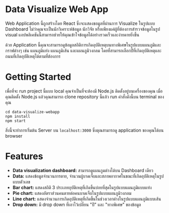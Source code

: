# Data Visualize Web App

Web Application นี้ถูกสร้างโดย React ซึ่งจะแสดงขอมูลที่ผ่านการ Visualize ในรูปแบบ Dashboard ไม่ว่าคุณจะเป็นนักวิเคราะห์ข้อมูล นักวิจัย หรือเพียงแค่ผู้ที่ต้องการสำรวจข้อมูลในรูป visual แอปพลิเคชันนี้สามารถช่วยให้คุณเข้าใจข้อมูลได้อย่างรวดเร็วและง่ายดายยิ่งขึ้น

ด้วย Application นี้คุณจะสามารถดูข้อมูลสถิติการเกิดอุบัติเหตุบนทางพิเศษในรูปแบบแผนภูมิและกราฟต่างๆ เช่น แผนภูมิแท่ง แผนภูมิเส้น และแผนภูมิวงกลม โดยที่สามารถเลือกปีที่เกิดอุบัติเหตุและถนนที่เกิดอุบัติเหตุได้ตามที่ต้องการ

# Getting Started

เพื่อที่จะ run project นี้แบบ local คุณจำเป็นที่จะต้องมี Node.js ติดตั้งอยู่บนเครื่องของคุณ เมื่อคุณติดตั้ง Node.js แล้วคุณสามารถ clone repository นี้แล้ว run คำสั่งดังนี้บน terminal ของคุณ

```
cd data-visualize-webapp
npm install
npm start
```

สิ่งนี้จะทำการเริ่มต้น Server บน `localhost:3000` ซึ่งตุณสามารถดู application ของคุณได้บน browser

# Features

- **Data visualization dashboard:** สามารถดูแผนภูมต่างได้บน Dashboard เดียว
- **Data:** แสดงข้อมูลจำนวนการตาย, จำนวนผู้บาดเจ็บและสภาพอากาศในขณะที่เกิดอุบัติเหตุในรูปแบบตัวเลข
- **Bar chart:** แสดงสถิติ 3 ประเภทอุบัติเหตุที่เกิดขึ้นบ่อยที่สุดในรูปแบบแผนภูมิแบบแท่ง
- **Pie chart:** แสดงอัตราส่วนคนตายต่อคนบาดเจ็บในรูปแบบแผนภูมิวงกลม 
- **Line chart:** แสดงจำนวนการเกิดอุบัติเหตุที่เกิดขึ้นในช่วงเวลาต่างในรูปแบบแผนภูมิแบบเส้น
- **Drop down:** มี drop down ที่เอาไว้เปลี่ยน "ปี" และ "ทางพิเศษ" ของข้อมูล
